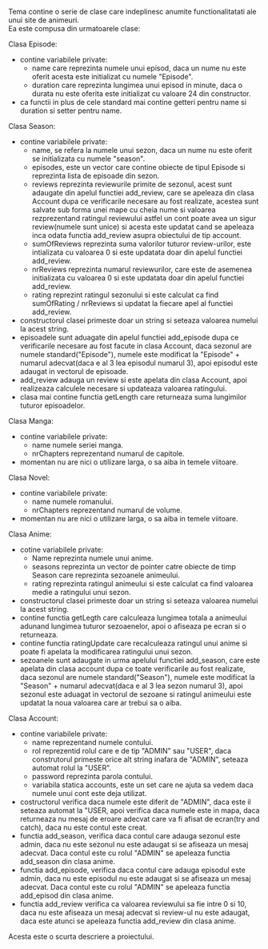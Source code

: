 Tema contine o serie de clase care indeplinesc anumite functionalitatati ale unui site de animeuri.  
Ea este compusa din urmatoarele clase:  

Clasa Episode:  
- contine variabilele private:  
  - name care reprezinta numele unui episod, daca un nume nu este oferit acesta este initializat cu numele "Episode".  
  - duration care reprezinta lungimea unui episod in minute, daca o durata nu este oferita este initializat cu valoare 24 din constructor.    
- ca functii in plus de cele standard mai contine getteri pentru name si duration si setter pentru name.   
  
Clasa Season:  
- contine variabilele private:  
  - name, se refera la numele unui sezon, daca un nume nu este oferit se initializata cu numele "season".  
  - episodes, este un vector care contine obiecte de tipul Episode si reprezinta lista de episoade din sezon.  
  - reviews reprezinta reviewurile primite de sezonul, acest sunt adaugate din apelul functiei add_review, care se apeleaza din clasa Account dupa ce verificarile necesare au fost realizate, acestea sunt salvate sub forma unei mape cu cheia nume si valoarea rezprezentand ratingul reviewului astfel un cont poate avea un sigur review(numele sunt unice) si acesta este updatat cand se apeleaza inca odata functia add_review asupra obiectului de tip account.  
  - sumOfReviews reprezinta suma valorilor tuturor review-urilor, este intializata cu valoarea 0 si este updatata doar din apelul functiei add_review.  
  - nrReviews reprezinta numarul reviewurilor, care este de asemenea initializata cu valoarea 0 si este updatata doar din apelul functiei add_review.  
  - rating reprezint ratingul sezonului si este calculat ca find sumOfRating / nrReviews si updatat la fiecare apel al functiei add_review.  
- constructorul clasei primeste doar un string si seteaza valoarea numelui la acest string.  
- episoadele sunt aduagate din apelul functiei add_episode dupa ce verificarile necesare au fost facute in clasa Account, daca sezonul are numele standard("Episode"), numele este modificat la "Episode" + numarul adecvat(daca e al 3 lea episodul numarul 3), apoi episodul este adaugat in vectorul de episoade.  
- add_review adauga un review si este apelata din clasa Account, apoi realizeaza calculele necesare si updateaza valoarea ratingului.  
- clasa mai contine functia getLength care returneaza suma lungimilor tuturor episoadelor.  
  
Clasa Manga:  
- contine variabilele private:   
  - name numele seriei manga.  
  - nrChapters reprezentand numarul de capitole.   
- momentan nu are nici o utilizare larga, o sa aiba in temele viitoare.  
  
Clasa Novel:  
- contine variabilele private:  
  - name numele romanului.  
  - nrChapters reprezentand numarul de volume.  
- momentan nu are nici o utilizare larga, o sa aiba in temele viitoare.  

Clasa Anime:  
- cotine variabilele private:  
  - Name reprezinta numele unui anime.  
  - seasons reprezinta un vector de pointer catre obiecte de timp Season care reprezinta sezoanele animeului.  
  - rating reprezinta ratingul animeului si este calculat ca find valoarea medie a ratingului unui sezon.  
- constructorul clasei primeste doar un string si seteaza valoarea numelui la acest string.  
- contine functia getLegth care calculeaza lungimea totala a animeului adunand lungimea tuturor sezoaenelor, apoi o afiseaza pe ecran si o returneaza.  
- contine functia ratingUpdate care recalculeaza ratingul unui anime si poate fi apelata la modificarea ratingului unui sezon.  
- sezoanele sunt adaugate in urma apelului functiei add_season, care este apelata din clasa account dupa ce toate verificarile au fost realizate, daca sezonul are numele standard("Season"), numele este modificat la "Season" + numarul adecvat(daca e al 3 lea sezon numarul 3), apoi sezonul este aduagat in vectorul de sezoane si ratingul animeului este updatat la noua valoarea care ar trebui sa o aiba.  
  
Clasa Account:  
- contine variabilele private:  
  - name reprezentand numele contului.  
  - rol reprezentid rolul care e de tip "ADMIN" sau "USER", daca construtorul primeste orice alt string inafara de "ADMIN", seteaza automat rolul la "USER".  
  - password reprezinta parola contului.  
  - variabila statica accounts, este un set care ne ajuta sa vedem daca numele unui cont este deja utilizat.  
- costructorul verifica daca numele este diferit de "ADMIN", daca este il seteaza automat la "USER, apoi verifica daca numele este in mapa, daca returneaza nu mesaj de eroare adecvat care va fi afisat de ecran(try and catch), daca nu este contul este creat.  
- functia add_season, verifica daca contul care adauga sezonul este admin, daca nu este sezonul nu este adaugat si se afiseaza un mesaj adecvat. Daca contul este cu rolul "ADMIN" se apeleaza functia add_season din clasa anime.  
- functia add_episode, verifica daca contul care adauga episodul este admin, daca nu este episodul nu este adaugat si se afiseaza un mesaj adecvat. Daca contul este cu rolul "ADMIN" se apeleaza functia add_episod din clasa anime.     
- functia add_review verifica ca valoarea reviewului sa fie intre 0 si 10, daca nu este afiseaza un mesaj adecvat si review-ul nu este adaugat, daca este atunci se apeleaza functia add_review din clasa anime.  

Acesta este o scurta descriere a proiectului.
